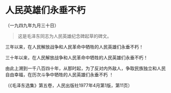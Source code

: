 # 人民英雄们永垂不朽   
（一九四九年九月三十日）  
  
> 这是毛泽东同志为人民英雄纪念碑起草的碑文。   
  

三年以来，在人民解放战争和人民革命中牺牲的人民英雄们永垂不朽！   
  

三十年以来，在人民解放战争和人民革命中牺牲的人民英雄们永垂不朽！   
  

由此上溯到一千八百四十年，从那时起，为了反对内外敌人，争取民族独立和人民自由幸福，在历次斗争中牺牲的人民英雄们永垂不朽 ！   
  
（《毛泽东选集》第五卷，人民出版社1977年4月第1版，第11页）   
  
  
   
  

   
  
  